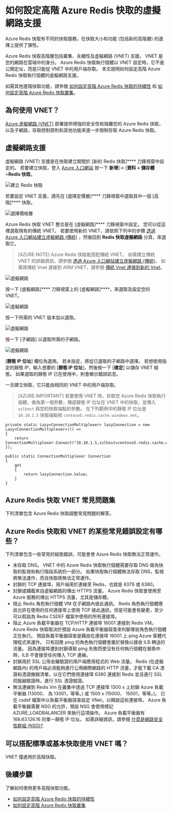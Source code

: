 <properties 
    pageTitle="如何設定高階 Azure Redis 快取的虛擬網路支援" 
    description="了解如何建立和管理高階層 Azure Redis 快取執行個體的虛擬網路支援" 
    services="redis-cache" 
    documentationCenter="" 
    authors="steved0x" 
    manager="dwrede" 
    editor=""/>

<tags 
    ms.service="cache" 
    ms.workload="tbd" 
    ms.tgt_pltfrm="cache-redis" 
    ms.devlang="na" 
    ms.topic="article" 
    ms.date="12/14/2015" 
    ms.author="sdanie"/>


# 如何設定高階 Azure Redis 快取的虛擬網路支援

Azure Redis 快取有不同的快取服務，在快取大小和功能 (包括新的高階層) 的選擇上提供了彈性。

Azure Redis 快取高階層包括叢集、永續性及虛擬網路 (VNET) 支援。 VNET 是您的網路在雲端中的身分。 Azure Redis 快取執行個體以 VNET 設定時，它不是公開定址，而是只能從 VNET 中的用戶端存取。 本文說明如何設定高階 Azure Redis 快取執行個體的虛擬網路支援。

如需其他進階快取功能，請參閱 [如何設定高階 Azure Redis 快取的持續性](cache-how-to-premium-persistence.md) 和 [如何設定高階 Azure Redis 快取叢集](cache-how-to-premium-clustering.md)。

## 為何使用 VNET？

[Azure 虛擬網路 (VNET)](https://azure.microsoft.com/services/virtual-network/) 部署提供增強的安全性和隔離您的 Azure Redis 快取，以及子網路，存取控制原則和其他功能來進一步限制存取 Azure Redis 快取。

## 虛擬網路支援

虛擬網路 (VNET) 支援是在快取建立期間於 [新的 Redis 快取]**** 刀鋒視窗中設定的。 若要建立快取，登入 [Azure 入口網站](https://portal.azure.com) 按一下 **新增**]-> [**資料 + 儲存體**>**Redis 快取**。

![建立 Redis 快取][redis-cache-new-cache-menu]

若要設定 VNET 支援，請先在 [選擇定價層]**** 刀鋒視窗中選取其中一個 [高階]**** 快取。

![選擇價格層][redis-cache-premium-pricing-tier]

Azure Redis 快取 VNET 整合是在 [虛擬網路]**** 刀鋒視窗中設定。 您可以從這裡選取現有的傳統 VNET。 若要使用新的 VNET，請依照下列中的步驟 [透過 Azure 入口網站建立虛擬網路 (傳統)](../virtual-network/virtual-networks-create-vnet-classic-pportal.md) ，然後回到 **Redis 快取虛擬網路** 分頁，來選取它。
>[AZURE.NOTE] Azure Redis 快取能搭配傳統 VNET。 如需建立傳統 VNET 的詳細資訊，請參閱 [透過 Azure 入口網站建立虛擬網路 (傳統)](../virtual-network/virtual-networks-create-vnet-classic-pportal.md)。 如需將傳統 Vnet 連接到 ARM VNET，請參閱 [傳統 Vnet 連接到新的 Vnet](../virtual-network/virtual-networks-arm-asm-s2s.md)。

![虛擬網路][redis-cache-vnet]

按一下 [虛擬網路]**** 刀鋒視窗上的 [虛擬網路]****，來選取及設定您的 VNET。

![虛擬網路][redis-cache-vnet-select]

按一下所需的 VNET 版本加以選取。

![虛擬網路][redis-cache-vnet-subnet]

按一下 [子網路] 以選取所需的子網路。

![虛擬網路][redis-cache-vnet-ip]

[**靜態 IP 位址**] 欄位為選用。 若未指定，將從已選取的子網路中選擇。 若想使用指定的靜態 IP，輸入想要的 [**靜態 IP 位址**]，然後按一下 [**確定**] 以儲存 VNET 組態。 如果選取的靜態 IP 已在使用中，則會顯示錯誤訊息。

一旦建立快取，它只能由相同的 VNET 中的用戶端存取。
>[AZURE.IMPORTANT] 若要使用 VNET 時，存取您 Azure Redis 快取執行個體，做為第一個參數，傳遞靜態 IP 位址在 VNET 中的快取，並傳入 `sslhost` 與您的快取端點的參數。 在下列範例中的靜態 IP 位址是 `10.10.1.5` 快取端點和 `contoso5.redis.cache.windows.net`。

    private static Lazy<ConnectionMultiplexer> lazyConnection = new Lazy<ConnectionMultiplexer>(() =>
    {
        return ConnectionMultiplexer.Connect("10.10.1.5,sslhost=contoso5.redis.cache.windows.net,abortConnect=false,ssl=true,password=password");
    });
    
    public static ConnectionMultiplexer Connection
    {
        get
        {
            return lazyConnection.Value;
        }
    }

## Azure Redis 快取 VNET 常見問題集

下列清單包含 Azure Redis 快取調整常見問題的解答。

## Azure Redis 快取和 VNET 的某些常見錯誤設定有哪些？

下列清單包含一些常見的組態錯誤，可能會使 Azure Redis 快取無法正常運作。

-   未存取 DNS。 VNET 中的 Azure Redis 快取執行個體需要存取 DNS 做為快取的監視和執行階段系統的一部分。 如果快取執行個體無法存取 DNS，監視將無法運作，而且快取將無法正常運作。
-   封鎖的 TCP 連接埠，用戶端用於連線至 Redis，也就是 6379 或 6380。
-   封鎖或攔截來自虛擬網路的傳出 HTTPS 流量。 Azure Redis 快取會使用至 Azure 服務的傳出 HTTPS 流量，尤其是儲存體。
-   阻止 Redis 角色執行個體 VM 在子網路內彼此通訊。 Redis 角色執行個體應該允許在使用的任何連接埠上使用 TCP 彼此通訊，但是可能會有變更，至少可以假設為 Redis CSDEF 檔案中使用的所有連接埠。
-   阻止 Azure 負載平衡器在 TCP/HTTP 連接埠 16001 連接到 Redis VM。 Azure Redis 快取取決於預設 Azure 負載平衡器探查來判斷哪些角色執行個體正在執行。 預設負載平衡器探查是藉由在連接埠 16001 上 ping Azure 客體代理程式來運作。 只有回應 ping 的角色執行個體會置於替換以接收 ILB 轉送的流量。 因為連接埠遭到封鎖導致 ping 失敗而使沒有任何執行個體在替換中時，ILB 不會接受任何傳入 TCP 連線。
-   封鎖用於 SSL 公用金鑰驗證的用戶端應用程式的 Web 流量。 Redis (在虛擬網路內) 的用戶端必須能夠進行公用網際網路的 HTTP 流量，才能下載 CA 憑證和憑證撤銷清單，以在它們使用連接埠 6380 連接到 Redis 並且進行 SSL 伺服器驗證時，進行 SSL 憑證驗證。
-   無法連線到 Redis Vm 在叢集中透過 TCP 連接埠 1300 x 上封鎖 Azure 負載平衡器 (13000、 為 13001，等等。) 或 1500 x (15000、 15001，等等。)。 已在 csdef 檔案中以負載平衡器探查設定 VNet，以開啟這些連接埠。 Azure 負載平衡器需要 NSG 的允許，預設 NSG 會使用標記 AZURE_LOADBALANCER 來執行這項操作。 Azure 負載平衡器有 168.63.126.16 的單一靜態 IP 位址。 如需詳細資訊，請參閱 [什麼是網路安全性群組 (NSG)?](../virtual-network/virtual-networks-nsg.md).

## 可以搭配標準或基本快取使用 VNET 嗎？

VNET 僅適用於高階快取。

## 後續步驟

了解如何使用更多高階快取功能。

-   [如何設定高階 Azure Redis 快取的持續性](cache-how-to-premium-persistence.md)
-   [如何設定高階 Azure Redis 快取叢集](cache-how-to-premium-clustering.md)









[redis-cache-new-cache-menu]: ./media/cache-how-to-premium-vnet/redis-cache-new-cache-menu.png 
[redis-cache-premium-pricing-tier]: ./media/cache-how-to-premium-vnet/redis-cache-premium-pricing-tier.png 
[redis-cache-vnet]: ./media/cache-how-to-premium-vnet/redis-cache-vnet.png 
[redis-cache-vnet-select]: ./media/cache-how-to-premium-vnet/redis-cache-vnet-select.png 
[redis-cache-vnet-ip]: ./media/cache-how-to-premium-vnet/redis-cache-vnet-ip.png 
[redis-cache-vnet-subnet]: ./media/cache-how-to-premium-vnet/redis-cache-vnet-subnet.png 

